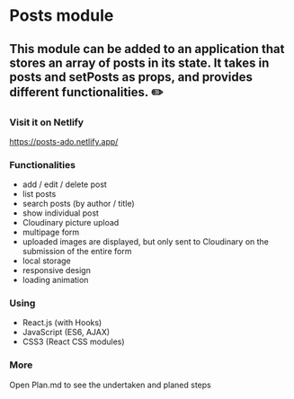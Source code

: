 # Posts module

## This module can be added to an application that stores an array of posts in its state. It takes in posts and setPosts as props, and provides different functionalities. :pencil2:

### Visit it on Netlify

https://posts-ado.netlify.app/

### Functionalities
* add / edit / delete post
* list posts
* search posts (by author / title)
* show individual post
* Cloudinary picture upload
* multipage form
* uploaded images are displayed, but only sent to Cloudinary on the submission of the entire form
* local storage
* responsive design
* loading animation

### Using
* React.js (with Hooks)
* JavaScript (ES6, AJAX)
* CSS3 (React CSS modules)

### More

Open Plan.md to see the undertaken and planed steps
